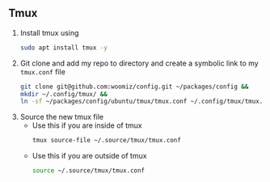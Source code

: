 ## Tmux

1. Install tmux using
   ```sh
   sudo apt install tmux -y
   ```
1. Git clone and add my repo to directory and create a symbolic link to my `tmux.conf` file
   ```sh
   git clone git@github.com:woomiz/config.git ~/packages/config &&
   mkdir ~/.config/tmux/ &&
   ln -sf ~/packages/config/ubuntu/tmux/tmux.conf ~/.config/tmux/tmux.conf
   ```
1. Source the new tmux file
   - Use this if you are inside of tmux
     ```sh
     tmux source-file ~/.source/tmux/tmux.conf
     ```
   - Use this if you are outside of tmux
     ```sh
     source ~/.source/tmux/tmux.conf
     ```
